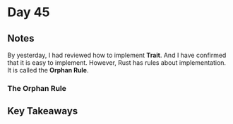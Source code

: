 # Day 45

## Notes

By yesterday, I had reviewed how to implement **Trait**. And I have confirmed that it is easy to implement.
However, Rust has rules about implementation. It is called the **Orphan Rule**.

### The Orphan Rule

## Key Takeaways
